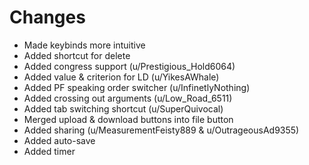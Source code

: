 # Changes

- Made keybinds more intuitive
- Added shortcut for delete
- Added congress support (u/Prestigious_Hold6064)
- Added value & criterion for LD (u/YikesAWhale)
- Added PF speaking order switcher (u/InfinetlyNothing)
- Added crossing out arguments (u/Low_Road_6511)
- Added tab switching shortcut (u/SuperQuivocal)
- Merged upload & download buttons into file button
- Added sharing (u/MeasurementFeisty889 & u/OutrageousAd9355)
- Added auto-save
- Added timer
